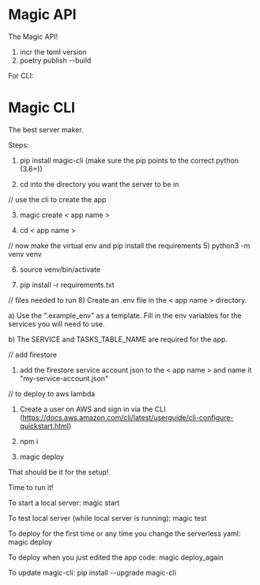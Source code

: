 # Magic API

The Magic API!

1) incr the toml version
2) poetry publish --build


For CLI:
# Magic CLI

The best server maker.

Steps:

1) pip install magic-cli (make sure the pip points to the correct python (3.6+))

2) cd into the directory you want the server to be in

// use the cli to create the app

3) magic create < app name >

4) cd < app name >

// now make the virtual env and pip install the requirements
5) python3 -m venv venv

6) source venv/bin/activate

7) pip install -r requirements.txt

// files needed to run
8) Create an .env file in the < app name > directory.

a) Use the ".example_env" as a template. Fill in the env variables for the services you will need to use.

b) The SERVICE and TASKS_TABLE_NAME are required for the app.

// add firestore
1) add the firestore service account json to the < app name > and name it "my-service-account.json"

// to deploy to aws lambda

1) Create a user on AWS and sign in via the CLI (https://docs.aws.amazon.com/cli/latest/userguide/cli-configure-quickstart.html)
 
2) npm i

2) magic deploy

That should be it for the setup!

Time to run it!

To start a local server: magic start

To test local server (while local server is running): magic test

To deploy for the first time or any time you change the serverless yaml: magic deploy

To deploy when you just edited the app code: magic deploy_again

To update magic-cli:
pip install --upgrade magic-cli